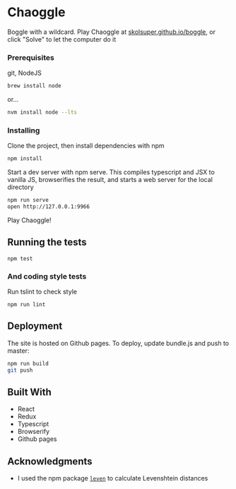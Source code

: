 # Chaoggle

Boggle with a wildcard.  Play Chaoggle at [skolsuper.github.io/boggle](https://skolsuper.github.io/boggle), or click "Solve" to let the computer do it

### Prerequisites

git, NodeJS

```bash
brew install node
```
or...
```bash
nvm install node --lts
```

### Installing

Clone the project, then install dependencies with npm 
```bash
npm install
```

Start a dev server with npm serve.  This compiles typescript and JSX to vanilla JS, browserifies the result, and starts a web server for the local directory

```bash
npm run serve
open http://127.0.0.1:9966
```

Play Chaoggle!

## Running the tests

```
npm test
```


### And coding style tests

Run tslint to check style

```
npm run lint
```

## Deployment

The site is hosted on Github pages.  To deploy, update bundle.js and push to master:

```bash
npm run build
git push
```

## Built With

* React
* Redux
* Typescript
* Browserify
* Github pages

## Acknowledgments

* I used the npm package [`leven`](https://www.npmjs.com/package/leven) to calculate Levenshtein distances

